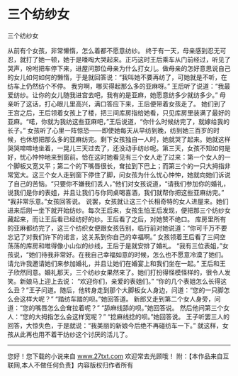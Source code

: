 # 三个纺纱女

三个纺纱女 

从前有个女孩，非常懒惰，怎么着都不愿意纺纱。 
终于有一天，母亲感到忍无可忍，就打了她一顿，她于是嚎啕大哭起来。正巧这时王后乘车从门前经过，听见了哭声，吩咐把车停下来，进屋问那位母亲为什么打女儿。做母亲的怎好意思说自己的女儿如何如何的懒惰，于是就回答说：“我叫她不要再纺了，可她就是不听，在纺车上仍然纺个不停。 
我穷啊，哪买得起那么多的亚麻呀。” 
王后听了说道：“我最爱纺纱。让你的女儿随我进宫去吧，我有的是亚麻，她愿意纺多少就纺多少。” 
母亲听了这话，打心眼儿里高兴，满口答应下来，王后便带着女孩走了。 
她们到了王宫之后，王后领着女孩上了楼，把三间库房指给她看，只见库房里装满了最好的亚麻。“喏，你就为我纺这些亚麻吧，”王后说道，“你什么时候纺完了，就嫁给我的长子。” 
女孩听了心里一阵惊恐――即使她每天从早纺到晚，纺到她三百岁的时候，也休想把那么多的亚麻纺完。剩下女孩独自一人时，她就哭了起来。她就这样哭哭啼啼地坐着，一晃儿三天过去了，还没动手纺纱呢。第三天，女孩不知如何是好，忧心忡忡地来到窗前。恰在这时她看见有三个女人走了过来：第一个女人的一个脚板又宽又平；第二个的下嘴唇很长，耷拉到下巴上；而第三个的一只大拇指非常宽大。这三个女人走到窗下停住了脚，问女孩为什么忧心忡忡，她就向她们诉说了自己的苦恼。“只要你不嫌我们丢人，”他们对女孩说道，“请我们参加你的婚礼，说我们是你的表姐，并且让我们与你同桌喝喜酒，我们就帮你把这些亚麻纺完。” 
“我非常乐意。”女孩回答说。 
说罢，女孩就让这三个长相奇特的女人进屋来。她们进来后刚一坐下就开始纺纱。每次王后来，女孩生怕王后发现，便把那三个纺纱女藏起来，而让王后看已经纺好的纱。王后看了之后，对她赞不绝口。 
库房里所有的亚麻都纺完了，这三个纺织女便跟女孩告别，临行前对她说道：“你可千万不要忘记了对我们许下的诺言，这关系到你自己的幸福啊。” 
女孩领着王后看了三间空荡荡的库房和堆得像小山似的纱线，王后于是就安排了婚礼。 
“我有三位表姐，”女孩说，“她们待我非常好。在我自己幸福如意的时候，怎么也不愿意冷漠了她们。请允许我邀请她们来参加婚礼，并且让她们在婚宴上和我们坐在一起。” 
王后和王子欣然同意。婚礼那天，三个纺纱女果然来了。她们打扮得怪模怪样的，很令人发笑。新娘马上迎上去说： 
“欢迎你们，亲爱的表姐们。” 
“你的几个表姐怎么长得这么丑？”王子问道。随后，他转身走到那个大脚板女人身边，问道：“您的一只脚怎么会这样大呢？” 
“踏纺车踏的呗。”她回答道。 
新郎又走到第二个女人身旁，问道：“您的嘴唇怎么会耷拉着呢？” 
“舔麻线舔的呗。”她回答说。 
然后他问第三个女人：“您的大拇指怎么会这样宽呢？” 
“捻麻线捻的呗。”她回答说。 
王子听罢三人的回答，大惊失色，于是就说：“我美丽的新娘今后绝不再碰纺车一下。” 
就这样，女孩从此再也用不着干纺纱这个讨厌的活儿了。 

                  
--------------------
您好！您下载的小说来自 www.27txt.com 欢迎常去光顾哦！
附：【本作品来自互联网,本人不做任何负责】内容版权归作者所有